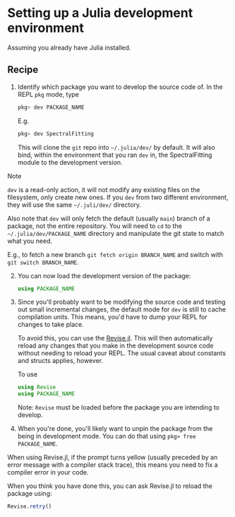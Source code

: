 # Setting up a Julia development environment

Assuming you already have Julia installed.

## Recipe

1. Identify which package you want to develop the source code of. In the REPL
   `pkg` mode, type

   ```julia
   pkg> dev PACKAGE_NAME
   ```

   E.g.

   ```julia
   pkg> dev SpectralFitting
   ```

   This will clone the `git` repo into `~/.julia/dev/` by default. It will also
   bind, within the environment that you ran `dev` in, the SpectralFitting
   module to the development version.

> [!NOTE]
> `dev` is a read-only action, it will not modify any existing files on the
> filesystem, only create new ones. If you `dev` from two different
> environment, they will use the same `~/.juli/dev/` directory.
>
> Also note that `dev` will only fetch the default (usually `main`) branch
> of a package, not the entire repository. You will need to `cd` to the
> `~/.julia/dev/PACKAGE_NAME` directory and manipulate the git state to match
> what you need.
>
> E.g., to fetch a new branch `git fetch origin BRANCH_NAME` and switch with
> `git switch BRANCH_NAME`.

2. You can now load the development version of the package:

   ```julia
   using PACKAGE_NAME
   ```

3. Since you'll probably want to be modifying the source code and testing out
   small incremental changes, the default mode for `dev` is still to cache
   compilation units. This means, you'd have to dump your REPL for changes to
   take place.

   To avoid this, you can use the
   [Revise.jl](https://github.com/timholy/Revise.jl). This will then
   automatically reload any changes that you make in the development source code
   without needing to reload your REPL. The usual caveat about constants and
   structs applies, however.

   To use

   ```julia
   using Revise
   using PACKAGE_NAME
   ```

   Note: `Revise` must be loaded before the package you are intending to develop.

4. When you're done, you'll likely want to unpin the package from the being in
   development mode. You can do that using `pkg> free PACKAGE_NAME`.

When using Revise.jl, if the prompt turns yellow (usually preceded by an error
message with a compiler stack trace), this means you need to fix a compiler
error in your code.

When you think you have done this, you can ask Revise.jl to reload the package
using:

```julia
Revise.retry()
```


